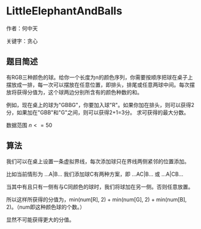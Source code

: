 # LittleElephantAndBalls
作者：何中天

关键字：贪心

## 题目简述

有RGB三种颜色的球。给你一个长度为n的颜色序列，你需要按顺序把球在桌子上摆放成一排，每一次可以摆放在任意位置，即排头，排尾或任意两球中间。每次摆放将获得分值为，这个球两边分别所含有的颜色种数的和。

例如，现在桌上的球为"GBBG"，你要加入球"R"。如果你加在排头，则可以获得2分，如果加在"GBB"和"G"之间，则可以获得2+1=3分。
求可获得的最大分数。

数据范围 $n <= 50$

## 算法

我们可以在桌上设置一条虚拟界线，每次添加球只在界线两侧紧邻的位置添加。

比如当前情形为 ...A|B... 我们添加球C有两种方案，即 ...AC|B... 或 ...A|CB...

当其中有且只有一侧有与C同颜色的球时，我们将球加在另一侧。否则任意放置。

所以这样所获得的分值为，min(num[R], 2) + min(num[G], 2) + min(num[B], 2)。（num即这种颜色球的个数。）

显然不可能获得更大的分值。
